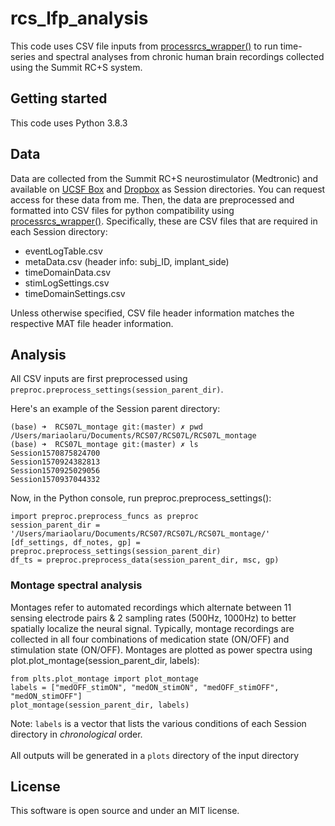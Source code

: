 # rcs_lfp_analysis

This code uses CSV file inputs from [processrcs_wrapper()](https://github.com/molaruna/processrcs_wrapper) to run time-series and spectral analyses from chronic human brain recordings collected using the Summit RC+S system. 

## Getting started

This code uses Python 3.8.3

## Data
Data are collected from the Summit RC+S neurostimulator (Medtronic) and available on [UCSF Box](https://ucsf.app.box.com/folder/0) and [Dropbox](https://www.dropbox.com/work) as Session directories. You can request access for these data from me. Then, the data are preprocessed and formatted into CSV files for python compatibility using [processrcs_wrapper()](https://github.com/molaruna/processrcs_wrapper). Specifically, these are CSV files that are required in each Session directory:<br/>
* eventLogTable.csv
* metaData.csv (header info: subj_ID, implant_side)
* timeDomainData.csv 
* stimLogSettings.csv
* timeDomainSettings.csv

Unless otherwise specified, CSV file header information matches the respective MAT file header information. 

## Analysis
All CSV inputs are first preprocessed using ```preproc.preprocess_settings(session_parent_dir)```.

Here's an example of the Session parent directory:
```
(base) ➜  RCS07L_montage git:(master) ✗ pwd
/Users/mariaolaru/Documents/RCS07/RCS07L/RCS07L_montage
(base) ➜  RCS07L_montage git:(master) ✗ ls
Session1570875824700
Session1570924382813
Session1570925029056
Session1570937044332
```
Now, in the Python console, run preproc.preprocess_settings():
```
import preproc.preprocess_funcs as preproc
session_parent_dir = '/Users/mariaolaru/Documents/RCS07/RCS07L/RCS07L_montage/'
[df_settings, df_notes, gp] = preproc.preprocess_settings(session_parent_dir)
df_ts = preproc.preprocess_data(session_parent_dir, msc, gp) 
```
### Montage spectral analysis
Montages refer to automated recordings which alternate between 11 sensing electrode pairs & 2 sampling rates (500Hz, 1000Hz) to better spatially localize the neural signal. Typically, montage recordings are collected in all four combinations of medication state (ON/OFF) and stimulation state (ON/OFF). Montages are plotted as power spectra using plot.plot_montage(session_parent_dir, labels):
```
from plts.plot_montage import plot_montage
labels = ["medOFF_stimON", "medON_stimON", "medOFF_stimOFF", "medON_stimOFF"]
plot_montage(session_parent_dir, labels)
```
Note: ```labels``` is a vector that lists the various conditions of each Session directory in *chronological* order. <br/>
<br/>
All outputs will be generated in a `plots` directory of the input directory

## License
This software is open source and under an MIT license.



